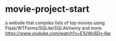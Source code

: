 # movie-project-start
a website that compiles lists of top movies using Flask/WTForms/SQLite/SQLAlchemy and more.
https://www.youtube.com/watch?v=E1UWc6Dy-6w
